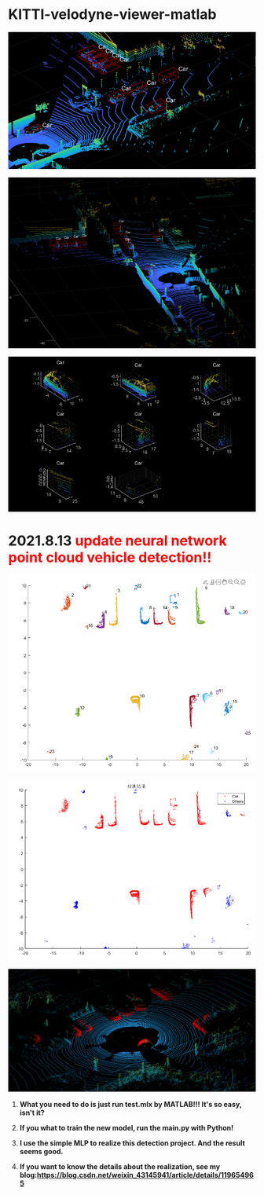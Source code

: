 # KITTI-velodyne-viewer-matlab

![image-20210808141528565](README.assets/image-20210808141528565.png)

![image-20210808141547743](README.assets/image-20210808141547743.png)

![image-20210813145144971](README.assets/image-20210813145144971.png)

# 2021.8.13 <strong style="color:red;">update neural network point cloud vehicle detection!!</strong>



![image-20210813145102762](README.assets/image-20210813145102762.png)

![image-20210813150713173](README.assets/image-20210813150713173.png)

![image-20210813144641657](README.assets/image-20210813144641657.png)

1. **What you need to do is just run test.mlx by MATLAB!!! It's so easy, isn't it?**

2. **If you what to train the new model, run the main.py with Python!**

3. **I use the simple MLP to realize this detection project. And the result seems good.**

4. **If you want to know the details about the realization, see my blog:https://blog.csdn.net/weixin_43145941/article/details/119654965**

